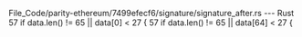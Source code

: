 File_Code/parity-ethereum/7499efecf6/signature/signature_after.rs --- Rust
57                 if data.len() != 65 || data[0] < 27 {                                                                                                     57                 if data.len() != 65 || data[64] < 27 {

